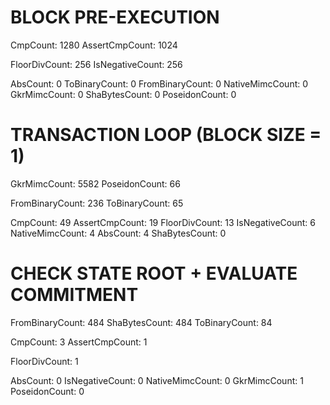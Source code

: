 # BLOCK PRE-EXECUTION

CmpCount: 1280 <!-- range check for hints -->
AssertCmpCount: 1024 <!-- range check for hints -->

FloorDivCount: 256 <!-- integer division -->
IsNegativeCount: 256

AbsCount: 0
ToBinaryCount: 0
FromBinaryCount: 0
NativeMimcCount: 0
GkrMimcCount: 0
ShaBytesCount: 0
PoseidonCount: 0

# TRANSACTION LOOP (BLOCK SIZE = 1)

GkrMimcCount: 5582
PoseidonCount: 66

FromBinaryCount: 236
ToBinaryCount: 65

CmpCount: 49
AssertCmpCount: 19
FloorDivCount: 13
IsNegativeCount: 6
NativeMimcCount: 4
AbsCount: 4 <!-- unaccounted -->
ShaBytesCount: 0

# CHECK STATE ROOT + EVALUATE COMMITMENT

FromBinaryCount: 484
ShaBytesCount: 484
ToBinaryCount: 84

CmpCount: 3 <!-- range check for hints -->
AssertCmpCount: 1 <!-- range check for hints -->

FloorDivCount: 1 <!-- integer division -->

AbsCount: 0
IsNegativeCount: 0
NativeMimcCount: 0
GkrMimcCount: 1
PoseidonCount: 0
